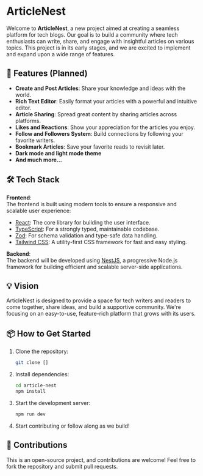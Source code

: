 # ArticleNest

Welcome to **ArticleNest**, a new project aimed at creating a seamless platform for tech blogs. Our goal is to build a community where tech enthusiasts can write, share, and engage with insightful articles on various topics. This project is in its early stages, and we are excited to implement and expand upon a wide range of features.

## 🚀 Features (Planned)

- **Create and Post Articles**: Share your knowledge and ideas with the world.
- **Rich Text Editor**: Easily format your articles with a powerful and intuitive editor.
- **Article Sharing**: Spread great content by sharing articles across platforms.
- **Likes and Reactions**: Show your appreciation for the articles you enjoy.
- **Follow and Followers System**: Build connections by following your favorite writers.
- **Bookmark Articles**: Save your favorite reads to revisit later.
- **Dark mode and light mode theme**
- **And much more...**

## 🛠️ Tech Stack

**Frontend**:  
The frontend is built using modern tools to ensure a responsive and scalable user experience:

- [React](https://reactjs.org/): The core library for building the user interface.
- [TypeScript](https://www.typescriptlang.org/): For a strongly typed, maintainable codebase.
- [Zod](https://github.com/colinhacks/zod): For schema validation and type-safe data handling.
- [Tailwind CSS](https://tailwindcss.com/): A utility-first CSS framework for fast and easy styling.

**Backend**:  
The backend will be developed using [NestJS](https://nestjs.com/), a progressive Node.js framework for building efficient and scalable server-side applications.

## 💡 Vision

ArticleNest is designed to provide a space for tech writers and readers to come together, share ideas, and build a supportive community. We're focusing on an easy-to-use, feature-rich platform that grows with its users.

## 📦 How to Get Started

1. Clone the repository:

   ```bash
   git clone []
   ```

2. Install dependencies:

   ```bash
   cd article-nest
   npm install
   ```

3. Start the development server:

   ```bash
   npm run dev
   ```

4. Start contributing or follow along as we build!

## 🤝 Contributions

This is an open-source project, and contributions are welcome! Feel free to fork the repository and submit pull requests.
